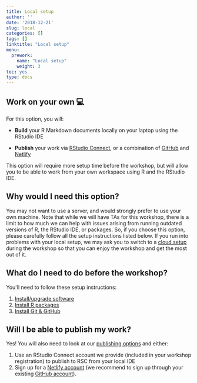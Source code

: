 ```yaml
---
title: Local setup
author: ''
date: '2018-12-21'
slug: local
categories: []
tags: []
linktitle: "Local setup"
menu:
  prework:
    name: "Local setup"
    weight: 3
toc: yes
type: docs
---
```



## Work on your own :computer:

For this option, you will:

- **Build** your R Markdown documents locally on your laptop using the RStudio IDE
    
- **Publish** your work via [RStudio Connect](https://www.rstudio.com/products/connect/), or a combination of [GitHub](https://github.com/) and [Netlify](https://www.netlify.com/)

This option will require more setup time before the workshop, but will allow you to be able to work from your own workspace using R and the RStudio IDE.

## Why would I need this option?

You may not want to use a server, and would strongly prefer to use your own machine. Note that while we will have TAs for this workshop, there is a limit to how much we can help with issues arising from running outdated versions of R, the RStudio IDE, or packages. So, if you choose this option, please carefully follow all the setup instructions listed below. If you run into problems with your local setup, we may ask you to switch to a [cloud setup](../cloud) during the workshop so that you can enjoy the workshop and get the most out of it.

## What do I need to do before the workshop?

You'll need to follow these setup instructions:

1. [Install/upgrade software](../system/)
1. [Install R packages](../packages/)
1. [Install Git & GitHub](../github)

## Will I be able to publish my work?

Yes! You will also need to look at our [publishing options](../publish) and either:

1. Use an RStudio Connect account we provide (included in your workshop registration) to publish to RSC from your local IDE
1. Sign up for a [Netlify account](https://www.netlify.com/) (we recommend to sign up through your existing [GitHub account](https://github.com/)).
